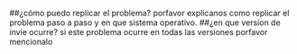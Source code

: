 ##¿cómo puedo replicar el problema?
porfavor explicanos como replicar el problema paso a paso y en que sistema operativo.
##¿en que version de invie ocurre?
si este problema ocurre en todas las versiones porfavor mencionalo
